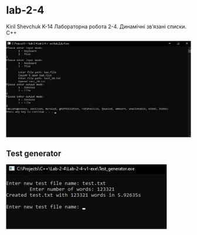 # lab-2-4

Kiril Shevchuk K-14
Лабораторна робота 2-4. Динамічні зв’язані списки. C++

![lab-2-4-v1](ReadmeImages/lab_2_4_v1.jpg)

## Test generator

![test_generator](ReadmeImages/test_generator.jpg)
